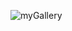 ![myGallery](https://github.com/stiantha/myGallery/assets/132207909/9fd69e87-8a0e-4d71-8fa9-eb6a09feb9c1)

